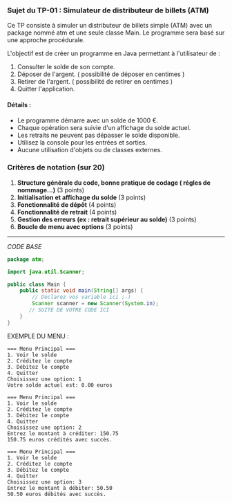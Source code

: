 ### Sujet du TP-01 : Simulateur de distributeur de billets (ATM)  
Ce TP consiste à simuler un distributeur de billets simple (ATM) avec un package nommé atm et une seule classe Main. Le programme sera basé sur une approche procédurale.    

L'objectif est de créer un programme en Java permettant à l'utilisateur de :
1. Consulter le solde de son compte.
2. Déposer de l'argent. ( possibilité de déposer en centimes )
3. Retirer de l'argent. ( possibilité de retirer en centimes )
4. Quitter l'application.

#### Détails :
- Le programme démarre avec un solde de 1000 €.
- Chaque opération sera suivie d'un affichage du solde actuel.
- Les retraits ne peuvent pas dépasser le solde disponible.
- Utilisez la console pour les entrées et sorties.
- Aucune utilisation d'objets ou de classes externes.

### Critères de notation (sur 20)
1. **Structure générale du code, bonne pratique de codage ( régles de nommage...)** (3 points)
2. **Initialisation et affichage du solde** (3 points)
3. **Fonctionnalité de dépôt** (4 points)
4. **Fonctionnalité de retrait** (4 points)
5. **Gestion des erreurs (ex : retrait supérieur au solde)** (3 points)
6. **Boucle de menu avec options** (3 points)

----
*CODE BASE*

```java
package atm;

import java.util.Scanner;

public class Main {
    public static void main(String[] args) {
        // Declarez vos variable ici ;-)
        Scanner scanner = new Scanner(System.in);
       // SUITE DE VOTRE CODE ICI
    }
}
```


EXEMPLE DU MENU :   
```
=== Menu Principal ===
1. Voir le solde
2. Créditez le compte
3. Débitez le compte
4. Quitter
Choisissez une option: 1
Votre solde actuel est: 0.00 euros

=== Menu Principal ===
1. Voir le solde
2. Créditez le compte
3. Débitez le compte
4. Quitter
Choisissez une option: 2
Entrez le montant à créditer: 150.75
150.75 euros crédités avec succès.

=== Menu Principal ===
1. Voir le solde
2. Créditez le compte
3. Débitez le compte
4. Quitter
Choisissez une option: 3
Entrez le montant à débiter: 50.50
50.50 euros débités avec succès.
```
